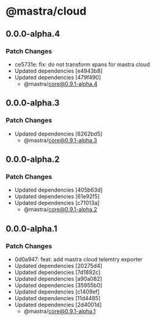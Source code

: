 # @mastra/cloud

## 0.0.0-alpha.4

### Patch Changes

- ce5731e: fix: do not transform spans for mastra cloud
- Updated dependencies [e4943b8]
- Updated dependencies [479f490]
  - @mastra/core@0.9.1-alpha.4

## 0.0.0-alpha.3

### Patch Changes

- Updated dependencies [6262bd5]
  - @mastra/core@0.9.1-alpha.3

## 0.0.0-alpha.2

### Patch Changes

- Updated dependencies [405b63d]
- Updated dependencies [61e92f5]
- Updated dependencies [c71013a]
  - @mastra/core@0.9.1-alpha.2

## 0.0.0-alpha.1

### Patch Changes

- 0d0a947: feat: add mastra cloud telemtry exporter
- Updated dependencies [20275d4]
- Updated dependencies [7d1892c]
- Updated dependencies [a90a082]
- Updated dependencies [35955b0]
- Updated dependencies [c1409ef]
- Updated dependencies [11d4485]
- Updated dependencies [2d4001d]
  - @mastra/core@0.9.1-alpha.1
